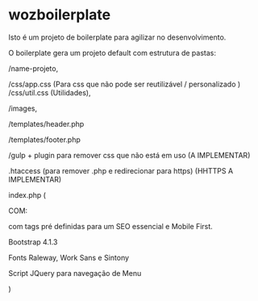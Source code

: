 # wozboilerplate

Isto é um projeto de boilerplate para agilizar no desenvolvimento.

O boilerplate gera um projeto default com estrutura de pastas:

/name-projeto, 

/css/app.css (Para css que não pode ser reutilizável / personalizado )
/css/util.css (Utilidades), 

/images, 

/templates/header.php

/templates/footer.php

/gulp + plugin para remover css que não está em uso (A IMPLEMENTAR)

.htaccess (para remover .php e redirecionar para https) (HHTTPS A IMPLEMENTAR)

index.php ( 
  
  COM:
  
  com tags pré definidas para um SEO essencial e Mobile First.
  
  Bootstrap 4.1.3
  
  Fonts Raleway, Work Sans e Sintony
  
  Script JQuery para navegação de Menu
  
)
